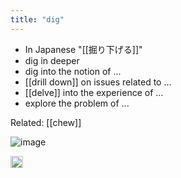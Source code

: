 ```yaml
---
title: "dig"
---
```


- In Japanese "[[掘り下げる]]"
- dig in deeper
- dig into the notion of ...
- [[drill down]] on issues related to ...
- [[delve]] into the experience of ...
- explore the problem of ...

Related: [[chew]]

![image](https://gyazo.com/6e3b606843e8d8bdbbd08f88c540cd42/thumb/1000)

<img src='https://scrapbox.io/api/pages/nishio/en/icon' alt='en.icon' height="19.5"/>